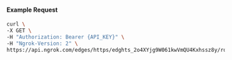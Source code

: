 <!-- Code generated for API Clients. DO NOT EDIT. -->

#### Example Request

```bash
curl \
-X GET \
-H "Authorization: Bearer {API_KEY}" \
-H "Ngrok-Version: 2" \
https://api.ngrok.com/edges/https/edghts_2o4XYjg9W061kwVmQU4Kxhssz8y/routes/edghtsrt_2o4XYdHBLiK3u13xHsrCkPaiTHH/request_headers
```
